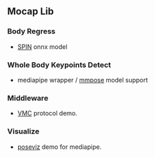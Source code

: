 ## Mocap Lib

### Body Regress

- [SPIN](https://github.com/open-mmlab/mmhuman3d/tree/main/configs/spin/) onnx model 

### Whole Body Keypoints Detect

- mediapipe wrapper / [mmpose](https://github.com/open-mmlab/mmpose) model support

### Middleware

- [VMC](https://protocol.vmc.info/) protocol demo.

### Visualize

- [poseviz](https://github.com/isarandi/poseviz) demo for mediapipe.